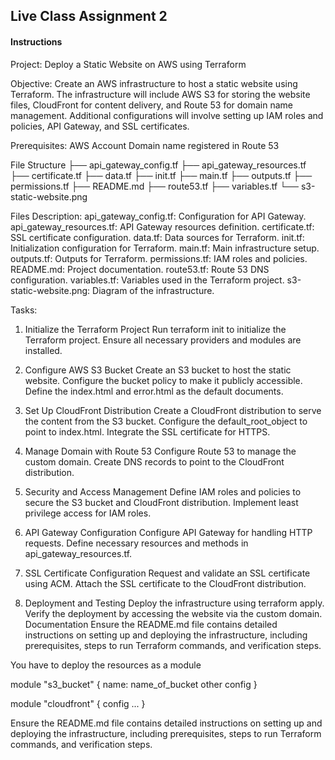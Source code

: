 ## Live Class Assignment 2


#### Instructions
Project: Deploy a Static Website on AWS using Terraform


Objective:
Create an AWS infrastructure to host a static website using Terraform. The infrastructure will include AWS S3 for storing the website files, CloudFront for content delivery, and Route 53 for domain name management. Additional configurations will involve setting up IAM roles and policies, API Gateway, and SSL certificates.


Prerequisites:
AWS Account
Domain name registered in Route 53


File Structure
├── api_gateway_config.tf
├── api_gateway_resources.tf
├── certificate.tf
├── data.tf
├── init.tf
├── main.tf
├── outputs.tf
├── permissions.tf
├── README.md
├── route53.tf
├── variables.tf
└── s3-static-website.png

Files Description:
api_gateway_config.tf: Configuration for API Gateway.
api_gateway_resources.tf: API Gateway resources definition.
certificate.tf: SSL certificate configuration.
data.tf: Data sources for Terraform.
init.tf: Initialization configuration for Terraform.
main.tf: Main infrastructure setup.
outputs.tf: Outputs for Terraform.
permissions.tf: IAM roles and policies.
README.md: Project documentation.
route53.tf: Route 53 DNS configuration.
variables.tf: Variables used in the Terraform project.
s3-static-website.png: Diagram of the infrastructure.


Tasks:
1. Initialize the Terraform Project
Run terraform init to initialize the Terraform project.
Ensure all necessary providers and modules are installed.

2. Configure AWS S3 Bucket
Create an S3 bucket to host the static website.
Configure the bucket policy to make it publicly accessible.
Define the index.html and error.html as the default documents.

3. Set Up CloudFront Distribution
Create a CloudFront distribution to serve the content from the S3 bucket.
Configure the default_root_object to point to index.html.
Integrate the SSL certificate for HTTPS.

4. Manage Domain with Route 53
Configure Route 53 to manage the custom domain.
Create DNS records to point to the CloudFront distribution.

5. Security and Access Management
Define IAM roles and policies to secure the S3 bucket and CloudFront distribution.
Implement least privilege access for IAM roles.

6. API Gateway Configuration
Configure API Gateway for handling HTTP requests.
Define necessary resources and methods in api_gateway_resources.tf.

7. SSL Certificate Configuration
Request and validate an SSL certificate using ACM.
Attach the SSL certificate to the CloudFront distribution.

8. Deployment and Testing
Deploy the infrastructure using terraform apply.
Verify the deployment by accessing the website via the custom domain.
Documentation
Ensure the README.md file contains detailed instructions on setting up and deploying the infrastructure, including prerequisites, steps to run Terraform commands, and verification steps.


You have to deploy the resources as a module


module "s3_bucket" {
name: name_of_bucket
other config
}


module "cloudfront" {
config ...
}



Ensure the README.md file contains detailed instructions on setting up and deploying the infrastructure, including prerequisites, steps to run Terraform commands, and verification steps.
